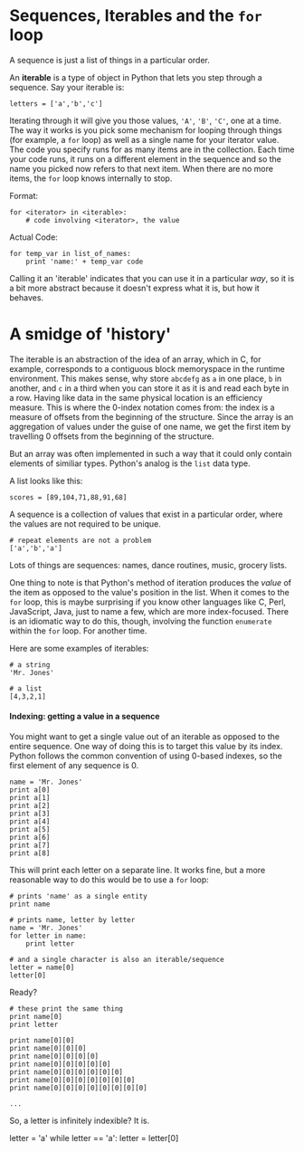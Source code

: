 # Sequences, Iterables and the `for` loop

A sequence is just a list of things in a particular order.

An **iterable** is a type of object in Python that lets you step through a sequence. Say your iterable is:

    letters = ['a','b','c'] 


Iterating through it will give you those values, `'A'`, `'B'`, `'C'`, one at a time. The way it works is you pick some mechanism for looping through things (for example, a `for` loop) as well as a single name for your iterator value. The code you specify runs for as many items are in the collection. Each time your code runs, it runs on a different element in the sequence and so the name you picked now refers to that next item. When there are no more items, the `for` loop knows internally to stop. 

Format: 

    for <iterator> in <iterable>:
        # code involving <iterator>, the value

Actual Code: 

    for temp_var in list_of_names:
        print 'name:' + temp_var code 

Calling it an 'iterable' indicates that you can use it in a particular *way*, so it is a bit more abstract because it doesn't express what it is, but how it behaves.

# A smidge of 'history'

The iterable is an abstraction of the idea of an array, which in C, for example, corresponds to a contiguous block memoryspace in the runtime environment. This makes sense, why store `abcdefg` as `a` in one place, `b` in another, and `c` in a third when you can store it as it is and read each byte in a row. Having like data in the same physical location is an efficiency measure. This is where the 0-index notation comes from: the index is a measure of offsets from the beginning of the structure.  Since the array is an aggregation of values under the guise of one name, we get the first item by travelling 0 offsets from the beginning of the structure. 

But an array was often implemented in such a way that it could only contain elements of similiar types. Python's analog is the `list` data type. 

A list looks like this:

    scores = [89,104,71,88,91,68]


A sequence is a collection of values that exist in a particular order, where the values are not required to be unique. 

    # repeat elements are not a problem
    ['a','b','a']

Lots of things are sequences: names, dance routines, music, grocery lists.

One thing to note is that Python's method of iteration produces the *value* of the item as opposed to the value's position in the list. When it comes to the `for` loop, this is maybe surprising if you know other languages like C, Perl, JavaScript, Java, just to name a few, which are more index-focused. There is an idiomatic way to do this, though, involving the function `enumerate` within the `for` loop. For another time.

Here are some examples of iterables: 

    # a string
    'Mr. Jones'

    # a list
    [4,3,2,1]
 
#### Indexing: getting a value in a sequence

You might want to get a single value out of an iterable as opposed to the entire sequence. One way of doing this is to target this value by its index. Python follows the common convention of using 0-based indexes, so the first element of any sequence is 0. 

    name = 'Mr. Jones'
    print a[0]
    print a[1]
    print a[2]
    print a[3]
    print a[4]
    print a[5]
    print a[6]
    print a[7]
    print a[8]

This will print each letter on a separate line. It works fine, but a more reasonable way to do this would be to use a `for` loop:

    # prints 'name' as a single entity
    print name

    # prints name, letter by letter
    name = 'Mr. Jones'
    for letter in name:
        print letter

    # and a single character is also an iterable/sequence
    letter = name[0]
    letter[0]

Ready? 


    # these print the same thing
    print name[0]
    print letter

    print name[0][0]
    print name[0][0][0]
    print name[0][0][0][0]
    print name[0][0][0][0][0]
    print name[0][0][0][0][0][0]
    print name[0][0][0][0][0][0][0]
    print name[0][0][0][0][0][0][0][0]

    ...

So, a letter is infinitely indexible? It is.

  letter = 'a'
  while letter == 'a':
      letter = letter[0] 
